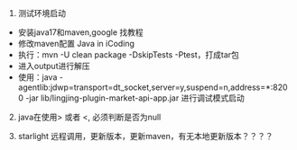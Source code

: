 1. 测试环境启动
* 安装java17和maven,google 找教程
* 修改maven配置 Java in iCoding
* 执行：mvn -U clean package -DskipTests -Ptest，打成tar包
* 进入output进行解压
* 使用：java -agentlib:jdwp=transport=dt_socket,server=y,suspend=n,address=*:8200 -jar lib/lingjing-plugin-market-api-app.jar 进行调试模式启动

2. java在使用> 或者 <, 必须判断是否为null

3. starlight 远程调用，更新版本，更新maven，有无本地更新版本？？？？
